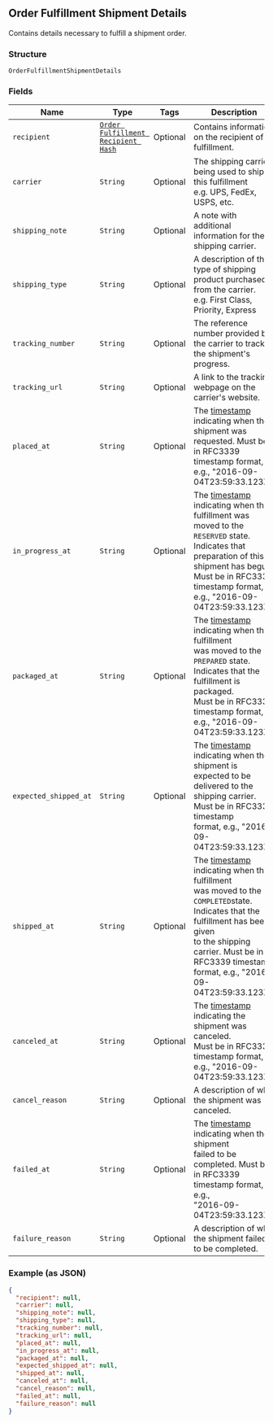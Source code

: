 ## Order Fulfillment Shipment Details

Contains details necessary to fulfill a shipment order.

### Structure

`OrderFulfillmentShipmentDetails`

### Fields

| Name | Type | Tags | Description |
|  --- | --- | --- | --- |
| `recipient` | [`Order Fulfillment Recipient Hash`](/doc/models/order-fulfillment-recipient.md) | Optional | Contains information on the recipient of a fulfillment. |
| `carrier` | `String` | Optional | The shipping carrier being used to ship this fulfillment<br>e.g. UPS, FedEx, USPS, etc. |
| `shipping_note` | `String` | Optional | A note with additional information for the shipping carrier. |
| `shipping_type` | `String` | Optional | A description of the type of shipping product purchased from the carrier.<br>e.g. First Class, Priority, Express |
| `tracking_number` | `String` | Optional | The reference number provided by the carrier to track the shipment's progress. |
| `tracking_url` | `String` | Optional | A link to the tracking webpage on the carrier's website. |
| `placed_at` | `String` | Optional | The [timestamp](#workingwithdates) indicating when the shipment was<br>requested. Must be in RFC3339 timestamp format, e.g., "2016-09-04T23:59:33.123Z". |
| `in_progress_at` | `String` | Optional | The [timestamp](#workingwithdates) indicating when this fulfillment was<br>moved to the `RESERVED` state. Indicates that preparation of this shipment has begun.<br>Must be in RFC3339 timestamp format, e.g., "2016-09-04T23:59:33.123Z". |
| `packaged_at` | `String` | Optional | The [timestamp](#workingwithdates) indicating when this fulfillment<br>was moved to the `PREPARED` state. Indicates that the fulfillment is packaged.<br>Must be in RFC3339 timestamp format, e.g., "2016-09-04T23:59:33.123Z". |
| `expected_shipped_at` | `String` | Optional | The [timestamp](#workingwithdates) indicating when the shipment is<br>expected to be delivered to the shipping carrier. Must be in RFC3339 timestamp<br>format, e.g., "2016-09-04T23:59:33.123Z". |
| `shipped_at` | `String` | Optional | The [timestamp](#workingwithdates) indicating when this fulfillment<br>was moved to the `COMPLETED`state. Indicates that the fulfillment has been given<br>to the shipping carrier. Must be in RFC3339 timestamp format, e.g., "2016-09-04T23:59:33.123Z". |
| `canceled_at` | `String` | Optional | The [timestamp](#workingwithdates) indicating the shipment was canceled.<br>Must be in RFC3339 timestamp format, e.g., "2016-09-04T23:59:33.123Z". |
| `cancel_reason` | `String` | Optional | A description of why the shipment was canceled. |
| `failed_at` | `String` | Optional | The [timestamp](#workingwithdates) indicating when the shipment<br>failed to be completed. Must be in RFC3339 timestamp format, e.g.,<br>"2016-09-04T23:59:33.123Z". |
| `failure_reason` | `String` | Optional | A description of why the shipment failed to be completed. |

### Example (as JSON)

```json
{
  "recipient": null,
  "carrier": null,
  "shipping_note": null,
  "shipping_type": null,
  "tracking_number": null,
  "tracking_url": null,
  "placed_at": null,
  "in_progress_at": null,
  "packaged_at": null,
  "expected_shipped_at": null,
  "shipped_at": null,
  "canceled_at": null,
  "cancel_reason": null,
  "failed_at": null,
  "failure_reason": null
}
```

